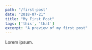 ```yaml
---
path: "/first-post"
date: "2018-07-21"
title: "My First Post" 
tags: ['this', 'that']
excerpt: "A preview of my first post" 
---
```


Lorem ipsum.
